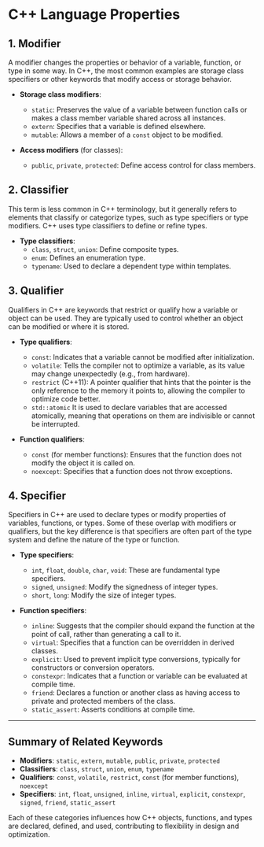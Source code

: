 # C++ Language Properties

## 1. **Modifier**

A modifier changes the properties or behavior of a variable, function, or type in some way. In C++, the most common examples are storage class specifiers or other keywords that modify access or storage behavior.

- **Storage class modifiers**:

  - `static`: Preserves the value of a variable between function calls or makes a class member variable shared across all instances.
  - `extern`: Specifies that a variable is defined elsewhere.
  - `mutable`: Allows a member of a `const` object to be modified.

- **Access modifiers** (for classes):
  - `public`, `private`, `protected`: Define access control for class members.

## 2. **Classifier**

This term is less common in C++ terminology, but it generally refers to elements that classify or categorize types, such as type specifiers or type modifiers. C++ uses type classifiers to define or refine types.

- **Type classifiers**:
  - `class`, `struct`, `union`: Define composite types.
  - `enum`: Defines an enumeration type.
  - `typename`: Used to declare a dependent type within templates.

## 3. **Qualifier**

Qualifiers in C++ are keywords that restrict or qualify how a variable or object can be used. They are typically used to control whether an object can be modified or where it is stored.

- **Type qualifiers**:

  - `const`: Indicates that a variable cannot be modified after initialization.
  - `volatile`: Tells the compiler not to optimize a variable, as its value may change unexpectedly (e.g., from hardware).
  - `restrict` (C++11): A pointer qualifier that hints that the pointer is the only reference to the memory it points to, allowing the compiler to optimize code better.
  - `std::atomic` It is used to declare variables that are accessed atomically, meaning that operations on them are indivisible or cannot be interrupted.

- **Function qualifiers**:
  - `const` (for member functions): Ensures that the function does not modify the object it is called on.
  - `noexcept`: Specifies that a function does not throw exceptions.

## 4. **Specifier**

Specifiers in C++ are used to declare types or modify properties of variables, functions, or types. Some of these overlap with modifiers or qualifiers, but the key difference is that specifiers are often part of the type system and define the nature of the type or function.

- **Type specifiers**:

  - `int`, `float`, `double`, `char`, `void`: These are fundamental type specifiers.
  - `signed`, `unsigned`: Modify the signedness of integer types.
  - `short`, `long`: Modify the size of integer types.

- **Function specifiers**:
  - `inline`: Suggests that the compiler should expand the function at the point of call, rather than generating a call to it.
  - `virtual`: Specifies that a function can be overridden in derived classes.
  - `explicit`: Used to prevent implicit type conversions, typically for constructors or conversion operators.
  - `constexpr`: Indicates that a function or variable can be evaluated at compile time.
  - `friend`: Declares a function or another class as having access to private and protected members of the class.
  - `static_assert`: Asserts conditions at compile time.

---

## Summary of Related Keywords

- **Modifiers**: `static`, `extern`, `mutable`, `public`, `private`, `protected`
- **Classifiers**: `class`, `struct`, `union`, `enum`, `typename`
- **Qualifiers**: `const`, `volatile`, `restrict`, `const` (for member functions), `noexcept`
- **Specifiers**: `int`, `float`, `unsigned`, `inline`, `virtual`, `explicit`, `constexpr`, `signed`, `friend`, `static_assert`

Each of these categories influences how C++ objects, functions, and types are declared, defined, and used, contributing to flexibility in design and optimization.
